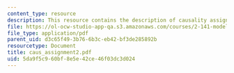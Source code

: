 ```yaml
---
content_type: resource
description: This resource contains the description of causality assignment.
file: https://ol-ocw-studio-app-qa.s3.amazonaws.com/courses/2-141-modeling-and-simulation-of-dynamic-systems-fall-2006/5da9f5c960bf8e5e42ce46f03dc3d024_caus_assignment2.pdf
file_type: application/pdf
parent_uid: d3c65f49-3b76-6b3c-eb42-bf3de285892b
resourcetype: Document
title: caus_assignment2.pdf
uid: 5da9f5c9-60bf-8e5e-42ce-46f03dc3d024
---
```

